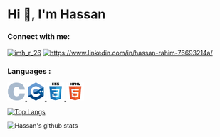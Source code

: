 # Hi 👋, I'm Hassan
<!--
<p align="left"> <img src="https://komarev.com/ghpvc/?username=hassanrahim26&label=Profile%20views&color=0e75b6&style=flat" alt="hassanrahim26" /> </p>
-->
<!--
<p align="left"> <a href="https://github.com/ryo-ma/github-profile-trophy"><img src="https://github-profile-trophy.vercel.app/?username=hassanrahim26" alt="hassanrahim26" /></a> </p>
-->
<!--
<p align="left"> <a href="https://twitter.com/imh_r_26" target="blank"><img src="https://img.shields.io/twitter/follow/imh_r_26?logo=twitter&style=for-the-badge" alt="imh_r_26" /></a> </p>
-->
<h3 align="left">Connect with me:</h3>
<p align="left">
<!--
<a href="https://codepen.io/https://codepen.io/h_r_26" target="blank"><img align="center" src="https://cdn.jsdelivr.net/npm/simple-icons@3.0.1/icons/codepen.svg" alt="https://codepen.io/h_r_26" height="30" width="40" /></a>
-->
<a href="https://twitter.com/imh_r_26" target="blank"><img align="center" src="https://cdn.jsdelivr.net/npm/simple-icons@3.0.1/icons/twitter.svg" alt="imh_r_26" height="30" width="40" /></a>
<a href="https://linkedin.com/in/https://www.linkedin.com/in/hassan-rahim-76693214a/" target="blank"><img align="center" src="https://cdn.jsdelivr.net/npm/simple-icons@3.0.1/icons/linkedin.svg" alt="https://www.linkedin.com/in/hassan-rahim-76693214a/" height="30" width="40" /></a>
<!--
<a href="https://kaggle.com/https://www.kaggle.com/hassanrahim" target="blank"><img align="center" src="https://cdn.jsdelivr.net/npm/simple-icons@3.0.1/icons/kaggle.svg" alt="https://www.kaggle.com/hassanrahim" height="30" width="40" /></a>
<a href="https://www.codechef.com/users/https://www.codechef.com/users/h_r_26" target="blank"><img align="center" src="https://cdn.jsdelivr.net/npm/simple-icons@3.1.0/icons/codechef.svg" alt="https://www.codechef.com/users/h_r_26" height="30" width="40" /></a>
<a href="https://www.hackerrank.com/https://www.hackerrank.com/h_r_26?hr_r=1" target="blank"><img align="center" src="https://cdn.jsdelivr.net/npm/simple-icons@3.0.1/icons/hackerrank.svg" alt="https://www.hackerrank.com/h_r_26?hr_r=1" height="30" width="40" /></a>
<a href="https://codeforces.com/profile/https://codeforces.com/profile/hassan26" target="blank"><img align="center" src="https://cdn.jsdelivr.net/npm/simple-icons@3.0.1/icons/codeforces.svg" alt="https://codeforces.com/profile/hassan26" height="30" width="40" /></a>
<a href="https://auth.geeksforgeeks.org/user/https://auth.geeksforgeeks.org/user/h_r_26/profile" target="blank"><img align="center" src="https://cdn.jsdelivr.net/npm/simple-icons@3.0.1/icons/geeksforgeeks.svg" alt="https://auth.geeksforgeeks.org/user/h_r_26/profile" height="30" width="40" /></a>
</p>
-->
<h3 align="left">Languages <!--and Tools-->:</h3>
<p align="left"> <a href="https://www.cprogramming.com/" target="_blank"> <img src="https://raw.githubusercontent.com/devicons/devicon/master/icons/c/c-original.svg" alt="c" width="40" height="40"/> </a> <a href="https://www.w3schools.com/cpp/" target="_blank"> <img src="https://raw.githubusercontent.com/devicons/devicon/master/icons/cplusplus/cplusplus-original.svg" alt="cplusplus" width="40" height="40"/> </a> <a href="https://www.w3schools.com/css/" target="_blank"> <img src="https://raw.githubusercontent.com/devicons/devicon/master/icons/css3/css3-original-wordmark.svg" alt="css3" width="40" height="40"/> </a> <a href="https://www.w3.org/html/" target="_blank"> <img src="https://raw.githubusercontent.com/devicons/devicon/master/icons/html5/html5-original-wordmark.svg" alt="html5" width="40" height="40"/> </a> <!-- <a href="https://www.python.org" target="_blank"> <img src="https://raw.githubusercontent.com/devicons/devicon/master/icons/python/python-original.svg" alt="python" width="40" height="40"/> </a> /p>-->

[![Top Langs](https://github-readme-stats.vercel.app/api/top-langs/?username=HassanRahim26&layout=compact&theme=radical)](https://github.com/anuraghazra/github-readme-stats)

![Hassan's github stats](https://github-readme-stats.vercel.app/api?username=HassanRahim26&show_icons=true&theme=radical)
